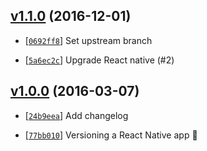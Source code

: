 <!-- 9196733 1480630288000 -->

## [v1.1.0](https://github.com/niksoper/versioning-react-native-app/commit/9196733) (2016-12-01)

* [[`0692ff8`](https://github.com/AndrewJack/versioning-react-native-app/commit/0692ff8)] Set upstream branch

* [[`5a6ec2c`](https://github.com/AndrewJack/versioning-react-native-app/commit/5a6ec2c)] Upgrade React native (#2)

## [v1.0.0](https://github.com/AndrewJack/versioning-react-native-app/commit/bc4b574) (2016-03-07)

* [[`24b9eea`](https://github.com/AndrewJack/versioning-react-native-app/commit/24b9eea)] Add changelog

* [[`77bb010`](https://github.com/AndrewJack/versioning-react-native-app/commit/77bb010)] Versioning a React Native app :tada:
